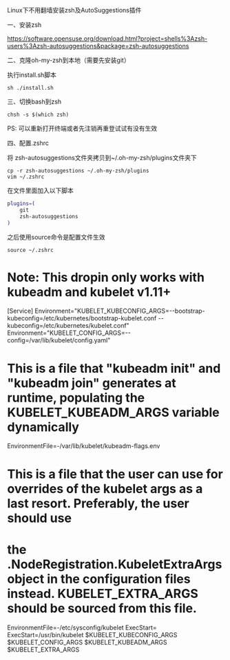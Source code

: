 Linux下不用翻墙安装zsh及AutoSuggestions插件

一、安装zsh

https://software.opensuse.org/download.html?project=shells%3Azsh-users%3Azsh-autosuggestions&package=zsh-autosuggestions

二、克隆oh-my-zsh到本地（需要先安装git）

执行install.sh脚本

```shell
sh ./install.sh
```

三、切换bash到zsh

```shell
chsh -s $(which zsh)
```

PS: 可以重新打开终端或者先注销再重登试试有没有生效

四、配置.zshrc

将 zsh-autosuggestions文件夹拷贝到~/.oh-my-zsh/plugins文件夹下

```shell
cp -r zsh-autosuggestions ~/.oh-my-zsh/plugins
vim ~/.zshrc
```

在文件里面加入以下脚本

```sh
plugins=( 
    git
    zsh-autosuggestions
)
```

之后使用source命令是配置文件生效

```shell
source ~/.zshrc
```




















# Note: This dropin only works with kubeadm and kubelet v1.11+
[Service]
Environment="KUBELET_KUBECONFIG_ARGS=--bootstrap-kubeconfig=/etc/kubernetes/bootstrap-kubelet.conf --kubeconfig=/etc/kubernetes/kubelet.conf"
Environment="KUBELET_CONFIG_ARGS=--config=/var/lib/kubelet/config.yaml"
# This is a file that "kubeadm init" and "kubeadm join" generates at runtime, populating the KUBELET_KUBEADM_ARGS variable dynamically
EnvironmentFile=-/var/lib/kubelet/kubeadm-flags.env
# This is a file that the user can use for overrides of the kubelet args as a last resort. Preferably, the user should use
# the .NodeRegistration.KubeletExtraArgs object in the configuration files instead. KUBELET_EXTRA_ARGS should be sourced from this file.
EnvironmentFile=-/etc/sysconfig/kubelet
ExecStart=
ExecStart=/usr/bin/kubelet $KUBELET_KUBECONFIG_ARGS $KUBELET_CONFIG_ARGS $KUBELET_KUBEADM_ARGS $KUBELET_EXTRA_ARGS